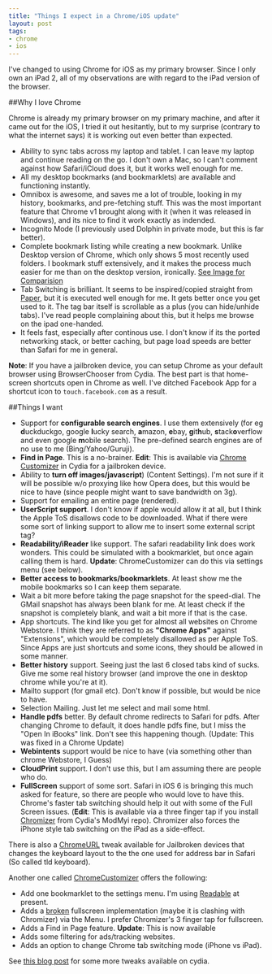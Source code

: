 ```yaml
---
title: "Things I expect in a Chrome/iOS update"
layout: post
tags: 
- chrome
- ios
---
```


I've changed to using Chrome for iOS as my primary browser. Since I only own an iPad 2, all of my observations are with regard to the iPad version of the browser.

##Why I love Chrome

Chrome is already my primary browser on my primary machine, and after it came out for the iOS, I tried it out hesitantly, but to my surprise (contrary to what the internet says) it is working out even better than expected.

- Ability to sync tabs across my laptop and tablet. I can leave my laptop and continue reading on the go. I don't own a Mac, so I can't comment against how Safari/iCloud does it, but it works well enough for me.
- All my desktop bookmarks (and bookmarklets) are available and functioning instantly.
- Omnibox is awesome, and saves me a lot of trouble, looking in my history, bookmarks, and pre-fetching stuff. This was the most important feature that Chrome v1 brought along with it (when it was released in Windows), and its nice to find it work exactly as indended.
- Incognito Mode (I previously used Dolphin in private mode, but this is far better).
- Complete bookmark listing while creating a new bookmark. Unlike Desktop version of Chrome, which only shows 5 most recently used folders. I bookmark stuff extensively, and it makes the process much easier for me than on the desktop version, ironically. [See Image for Comparision](/img/bookmark_compare.png)
- Tab Switching is brilliant. It seems to be inspired/copied straight from [Paper](http://itunes.apple.com/us/app/paper-by-fiftythree/id506003812?mt=8), but it is executed well enough for me. It gets better once you get used to it. The tag bar itself is scrollable as a plus (you can hide/unhide tabs). I've read people complaining about this, but it helps me browse on the ipad one-handed.
- It feels fast, especially after continous use. I don't know if its the ported networking stack, or better caching, but page load speeds are better than Safari for me in general.

**Note**: If you have a jailbroken device, you can setup Chrome as your default browser using BrowserChooser from Cydia. The best part is that home-screen shortcuts open in Chrome as well.  I've ditched Facebook App for a shortcut icon to `touch.facebook.com` as a result.

##Things I want

- Support for **configurable search engines**. I use them extensively (for eg **d**uckduckgo, google **l**ucky search, **a**mazon, **e**bay, **g**it**h**ub, **s**tack**o**verflow and even google **m**obile search). The pre-defined search engines are of no use to me (Bing/Yahoo/Guruji).
- **Find in Page**. This is a no-brainer. **Edit**: This is available via [Chrome Customizer](http://www.addictivetips.com/ios/great-cydia-tweaks-for-chrome-iphone-ipad/) in Cydia for a jailbroken device.
- Ability to **turn off images/javascript**) (Content Settings). I'm not sure if it will be possible w/o proxying like how Opera does, but this would be nice to have (since people might want to save bandwidth on 3g).
- Support for emailing an entire page (rendered).
- **UserScript support**. I don't know if apple would allow it at all, but I think the Apple ToS disallows code to be downloaded. What if there were some sort of linking support to allow me to insert some external script tag? 
- **Readability/iReader** like support. The safari readability link does work wonders. This could be simulated with a bookmarklet, but once again calling them is hard. **Update**: ChromeCustomizer can do this via settings menu (see below).
- **Better access to bookmarks/bookmarklets**. At least show me the mobile bookmarks so I can keep them separate.
- Wait a bit more before taking the page snapshot for the speed-dial. The GMail snapshot has always been blank for me. At least check if the snapshot is completely blank, and wait a bit more if that is the case.
- App shortcuts. The kind like you get for almost all websites on Chrome Webstore. I think they are referred to as **"Chrome Apps"** against "Extensions", which would be completely disallowed as per Apple ToS. Since Apps are just shortcuts and some icons, they should be allowed in some manner.
- **Better history** support. Seeing just the last 6 closed tabs kind of sucks. Give me some real history browser (and improve the one in desktop chrome while you're at it).
- Mailto support (for gmail etc). Don't know if possible, but would be nice to have.
- Selection Mailing. Just let me select and mail some html.
- **Handle pdfs** better. By default chrome redirects to Safari for pdfs. After changing Chrome to default, it does handle pdfs fine, but I miss the "Open In iBooks" link. Don't see this happening though. (Update: This was fixed in a Chrome Update)
- **Webintents** support would be nice to have (via something other than chrome Webstore, I Guess)
- **CloudPrint** support. I don't use this, but I am assuming there are people who do.
- **FullScreen** support of some sort. Safari in iOS 6 is bringing this much asked for feature, so there are people who would love to have this. Chrome's faster tab switching should help it out with some of the Full Screen issues. (**Edit**: This is available via a three finger tap if you install [Chromizer](http://www.idownloadblog.com/2012/07/01/chromizer/) from Cydia's ModMyi repo). Chromizer also forces the iPhone style tab switching on the iPad as a side-effect.

There is also a [ChromeURL](http://www.idownloadblog.com/2012/07/01/chromeurl/) tweak available for Jailbroken devices that changes the keyboard layout to the the one used for address bar in Safari (So called tld keyboard). 

Another one called [ChromeCustomizer](http://modmyi.com/content/8108-chromecustomization-adds-some-new-stuff-google-chrome.html) offers the following:

- Add one bookmarklet to the settings menu. I'm using [Readable](http://readable.tastefulwords.com/) at present.
- Adds a [broken](https://github.com/rpetrich/ChromeCustomizer/issues/1) fullscreen implementation (maybe it is clashing with Chromizer) via the Menu. I prefer Chromizer's 3 finger tap for fullscreen.
- Adds a Find in Page feature. **Update**: This is now available
- Adds some filtering for ads/tracking websites.
- Adds an option to change Chrome tab switching mode (iPhone vs iPad).

See [this blog post](http://www.addictivetips.com/ios/great-cydia-tweaks-for-chrome-iphone-ipad/) for some more tweaks available on cydia.
